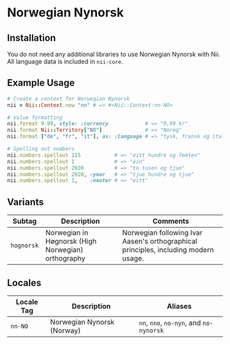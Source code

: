 <!-- This file has been generated. Source: languages/_template.md.erb -->

# Norwegian Nynorsk

## Installation

You do not need any additional libraries to use Norwegian Nynorsk with Nii.
All language data is included in `nii-core`.

## Example Usage

``` ruby
# Create a context for Norwegian Nynorsk
nii = Nii::Context.new "nn" # => #<Nii::Context:nn-NO>

# Value formatting
nii.format 9.99, style: :currency            # => "9,99 kr"
nii.format Nii::Territory["NO"]              # => "Noreg"
nii.format ["de", "fr", "it"], as: :language # => "tysk, fransk og italiensk"

# Spelling out numbers
nii.numbers.spellout 115           # => "eitt hundre og femten"
nii.numbers.spellout 1             # => "éin"
nii.numbers.spellout 2020          # => "to tusen og tjue"
nii.numbers.spellout 2020, :year   # => "tjue hundre og tjue"
nii.numbers.spellout 1,    :neuter # => "eitt"
```

## Variants

<table>
  <thead>
    <tr>
      <th>Subtag</th>
      <th>Description</th>
      <th>Comments</th>
    </tr>
  </thead>
  <tbody>
    <tr>
      <td><code>hognorsk</code></td>
      <td>Norwegian in Høgnorsk (High Norwegian) orthography</td>
      <td>Norwegian following Ivar Aasen's orthographical principles, including modern usage.</td>
    </tr>
  </tbody>
</table>

## Locales

<table>
  <thead>
    <tr>
      <th>Locale Tag</th>
      <th>Description</th>
      <th>Aliases</th>
    </tr>
  </thead>
  <tbody>
    <tr>
      <td><code>nn-NO</code></td>
      <td>Norwegian Nynorsk (Norway)</td>
      <td><code>nn</code>, <code>nno</code>, <code>no-nyn</code>, and <code>no-nynorsk</code></td>
    </tr>
  </tbody>
</table>

